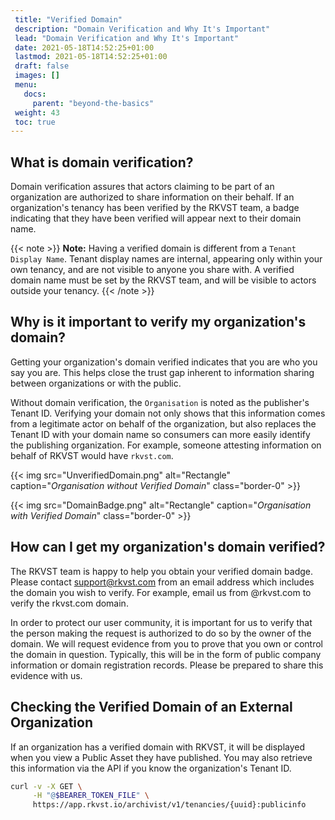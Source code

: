 ```yaml
---
 title: "Verified Domain"
 description: "Domain Verification and Why It's Important"
 lead: "Domain Verification and Why It's Important"
 date: 2021-05-18T14:52:25+01:00
 lastmod: 2021-05-18T14:52:25+01:00
 draft: false
 images: []
 menu:
   docs:
     parent: "beyond-the-basics"
 weight: 43
 toc: true
---
```


## What is domain verification?

Domain verification assures that actors claiming to be part of an organization are authorized to share information on their behalf. If an organization's tenancy has been verified by the RKVST team, a badge indicating that they have been verified will appear next to their domain name.

{{< note >}}
**Note:** Having a verified domain is different from a `Tenant Display Name`. Tenant display names are internal, appearing only within your own tenancy, and are not visible to anyone you share with. A verified domain name must be set by the RKVST team, and will be visible to actors outside your tenancy. 
{{< /note >}}

## Why is it important to verify my organization's domain?

Getting your organization's domain verified indicates that you are who you say you are. This helps close the trust gap inherent to information sharing between organizations or with the public.

Without domain verification, the `Organisation` is noted as the publisher's Tenant ID. Verifying your domain not only shows that this information comes from a legitimate actor on behalf of the organization, but also replaces the Tenant ID with your domain name so consumers can more easily identify the publishing organization. For example, someone attesting information on behalf of RKVST would have `rkvst.com`. 

{{< img src="UnverifiedDomain.png" alt="Rectangle" caption="<em>Organisation without Verified Domain</em>" class="border-0" >}}

{{< img src="DomainBadge.png" alt="Rectangle" caption="<em>Organisation with Verified Domain</em>" class="border-0" >}}

## How can I get my organization's domain verified? 

The RKVST team is happy to help you obtain your verified domain badge. Please contact support@rkvst.com from an email address which includes the domain you wish to verify. For example, email us from @rkvst.com to verify the rkvst.com domain. 

In order to protect our user community, it is important for us to verify that the person making the request is authorized to do so by the owner of the domain. We will request evidence from you to prove that you own or control the domain in question. Typically, this will be in the form of public company information or domain registration records. Please be prepared to share this evidence with us.

## Checking the Verified Domain of an External Organization

If an organization has a verified domain with RKVST, it will be displayed when you view a Public Asset they have published. You may also retrieve this information via the API if you know the organization's Tenant ID.

```bash
curl -v -X GET \
     -H "@$BEARER_TOKEN_FILE" \
     https://app.rkvst.io/archivist/v1/tenancies/{uuid}:publicinfo
```